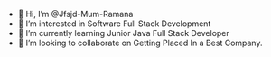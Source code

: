 - 👋 Hi, I’m @Jfsjd-Mum-Ramana
- 👀 I’m interested in Software Full Stack Development
- 🌱 I’m currently learning Junior Java Full Stack Developer
- 💞️ I’m looking to collaborate on Getting Placed In a Best Company.


<!---
Jfsjd-Mum-Ramana/Jfsjd-Mum-Ramana is a ✨ special ✨ repository because its `README.md` (this file) appears on your GitHub profile.
You can click the Preview link to take a look at your changes.
--->
